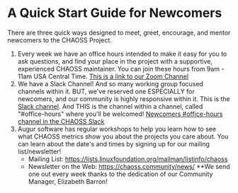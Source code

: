 # A Quick Start Guide for Newcomers

There are three quick ways designed to meet, greet, encourage, and mentor newcomers to the CHAOSS Project. 
1. Every week we have an office hours intended to make it easy for you to ask questions, and find your place in the project with a supportive, experienced CHAOSS maintainer. You can join these hours from 9am - 11am USA Central Time. [This is a link to our Zoom Channel](https://zoom.us/my/chaoss)
2. We have a Slack Channel! And so many working group focused channels within it. BUT, we've reserved one ESPECIALLY for newcomers, and our community is highly responsive within it. This is the [Slack channel](https://chaoss-workspace.slack.com/join/shared_invite/zt-dqeab4ab-4XrH51rc4y_WXjN~uI~6rA#/). And THIS is the channel within a channel, called "#office-hours" where you'll be welcomed!  [Newcomers #office-hours channel in the CHAOSS Slack](https://chaoss-workspace.slack.com/archives/C0207C3RETX)
3. Augur software has regular workshops to help you learn how to see what CHAOSS metrics show you about the projects you care about. You can learn about the date's and times by signing up for our mailing list/newsletter! 
    - Mailing List: https://lists.linuxfoundation.org/mailman/listinfo/chaoss
    - Newsletter on the Web: https://chaoss.community/news/ **We send one out every week thanks to the dedication of our Community Manager, Elizabeth Barron!
